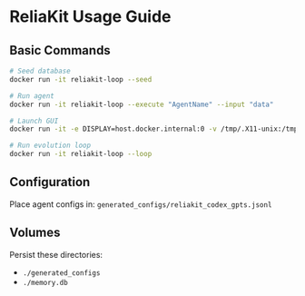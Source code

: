# ReliaKit Usage Guide

## Basic Commands

```bash
# Seed database
docker run -it reliakit-loop --seed

# Run agent
docker run -it reliakit-loop --execute "AgentName" --input "data"

# Launch GUI
docker run -it -e DISPLAY=host.docker.internal:0 -v /tmp/.X11-unix:/tmp/.X11-unix reliakit-loop

# Run evolution loop
docker run -it reliakit-loop --loop
```

## Configuration

Place agent configs in:
`generated_configs/reliakit_codex_gpts.jsonl`

## Volumes

Persist these directories:
- `./generated_configs`
- `./memory.db`